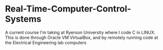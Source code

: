 # Real-Time-Computer-Control-Systems
A current course I'm taking at Ryerson University where I code C in LINUX. This is done through Oracle VM VirtualBox, and by remotely running code at the Electrical Engineering lab computers
